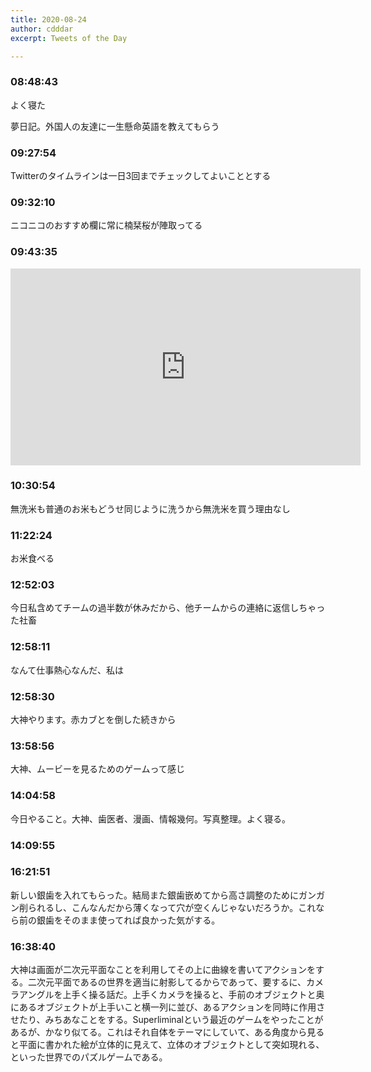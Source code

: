 ```yaml
---
title: 2020-08-24
author: cdddar
excerpt: Tweets of the Day

---
```


### 08:48:43

よく寝た

夢日記。外国人の友達に一生懸命英語を教えてもらう

### 09:27:54

Twitterのタイムラインは一日3回までチェックしてよいこととする

### 09:32:10

ニコニコのおすすめ欄に常に楠栞桜が陣取ってる

### 09:43:35

<iframe width="560" height="315" src="https://www.youtube.com/embed/laT1GK2FlN8" frameborder="0" allow="accelerometer; autoplay; encrypted-media; gyroscope; picture-in-picture" allowfullscreen></iframe>

### 10:30:54

無洗米も普通のお米もどうせ同じように洗うから無洗米を買う理由なし

### 11:22:24

お米食べる

### 12:52:03

今日私含めてチームの過半数が休みだから、他チームからの連絡に返信しちゃった社畜

### 12:58:11

なんて仕事熱心なんだ、私は

### 12:58:30

大神やります。赤カブとを倒した続きから

### 13:58:56

大神、ムービーを見るためのゲームって感じ

### 14:04:58

今日やること。大神、歯医者、漫画、情報幾何。写真整理。よく寝る。

### 14:09:55

<blockquote class="twitter-tweet"><p lang="ja" dir="ltr"></p><a href="https://twitter.com/Kaedeko111/status/1297670201664831497?ref_src=twsrc%5Etfw"></a></blockquote><script async src="https://platform.twitter.com/widgets.js" charset="utf-8"></script>

### 16:21:51

新しい銀歯を入れてもらった。結局また銀歯嵌めてから高さ調整のためにガンガン削られるし、こんなんだから薄くなって穴が空くんじゃないだろうか。これなら前の銀歯をそのまま使ってれば良かった気がする。

### 16:38:40

大神は画面が二次元平面なことを利用してその上に曲線を書いてアクションをする。二次元平面であるの世界を適当に射影してるからであって、要するに、カメラアングルを上手く操る話だ。上手くカメラを操ると、手前のオブジェクトと奥にあるオブジェクトが上手いこと横一列に並び、あるアクションを同時に作用させたり、みちあなことをする。Superliminalという最近のゲームをやったことがあるが、かなり似てる。これはそれ自体をテーマにしていて、ある角度から見ると平面に書かれた絵が立体的に見えて、立体のオブジェクトとして突如現れる、といった世界でのパズルゲームである。
